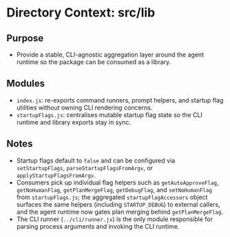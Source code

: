 # Directory Context: src/lib

## Purpose

- Provide a stable, CLI-agnostic aggregation layer around the agent runtime so the package can be consumed as a library.

## Modules

- `index.js`: re-exports command runners, prompt helpers, and startup flag utilities without owning CLI rendering concerns.
- `startupFlags.js`: centralises mutable startup flag state so the CLI runtime and library exports stay in sync.

## Notes

- Startup flags default to `false` and can be configured via `setStartupFlags`, `parseStartupFlagsFromArgv`, or `applyStartupFlagsFromArgv`.
- Consumers pick up individual flag helpers such as `getAutoApproveFlag`, `getNoHumanFlag`, `getPlanMergeFlag`, `getDebugFlag`, and `setNoHumanFlag` from `startupFlags.js`; the aggregated `startupFlagAccessors` object surfaces the same helpers (including `STARTUP_DEBUG`) to external callers, and the agent runtime now gates plan merging behind `getPlanMergeFlag`.
- The CLI runner (`../cli/runner.js`) is the only module responsible for parsing process arguments and invoking the CLI runtime.
